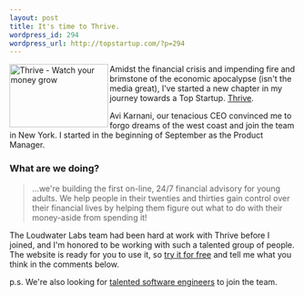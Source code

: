 ```yaml
--- 
layout: post
title: It's time to Thrive.
wordpress_id: 294
wordpress_url: http://topstartup.com/?p=294
---
```

<a href="http://www.justthrive.com"><img align="left" title="thrive" src="http://topstartup.com/wp-content/uploads/2008/10/thrive-1.png" alt="Thrive - Watch your money grow" width="173" height="111" /></a>Amidst the financial crisis and impending fire and brimstone of the economic apocalypse (isn't the media great), I've started a new chapter in my journey towards a Top Startup. <a href="http://justthrive.com">Thrive</a>.

Avi Karnani, our tenacious CEO convinced me to forgo dreams of the west coast and join the team in New York. I started in the beginning of September as the Product Manager.
<h3>What are we doing?</h3>
<blockquote>...we're building the first on-line, 24/7 financial advisory for young adults. We help people in their twenties and thirties gain control over their financial lives by helping them figure out what to do with their money-aside from spending it!</blockquote>

The Loudwater Labs team had been hard at work with Thrive before I joined, and I'm honored to be working with such a talented group of people. The website is ready for you to use it, so <a href="https://www.justthrive.com/index.seam">try it for free</a> and tell me what you think in the comments below. 

p.s. We're also looking for <a href="https://www.justthrive.com/footerpages/jobs.seam">talented software engineers</a> to join the team.
